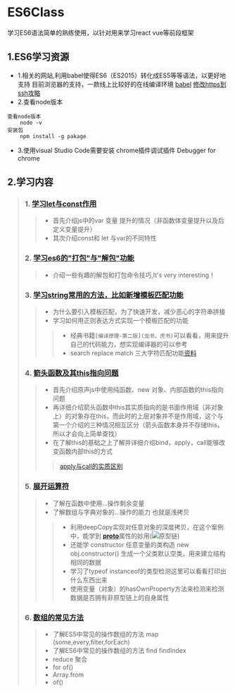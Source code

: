 # ES6Class
学习ES6语法简单的熟练使用，以针对用来学习react vue等前段框架
## 1.ES6学习资源
* 1.相关的网站,利用babel使得ES6（ES2015）转化成ES5等等语法，以更好地支持
目前浏览器的支持，一款线上比较好的在线编译环境
[babel](http://babeljs.io/repl/ "点击进入官网")
[修改https到ssh攻略](https://blog.csdn.net/accountwcx/article/details/46822257 "进入攻略")
* 2.查看node版本
```
查看node版本
    node -v
安装包
    npm install -g pakage
```
* 3.使用visual Studio Code需要安装
chrome插件调试插件
Debugger for chrome

## 2.学习内容
>### 1.    [学习let与const作用](https://github.com/a524631266/ES6Class/blob/master/1.es6.js)
>>   + 首先介绍js中的var 变量 提升的情况（非函数体变量提升以及后定义变量提升）
>>   + 其次介绍const和 let 与var的不同特性
>### 2.    [学习es6的"打包"与"解包"功能](https://github.com/a524631266/ES6Class/blob/master/2.es6%E5%8F%98%E9%87%8F%E8%B5%8B%E5%80%BC.js)
>>   + 介绍一些有趣的解包和打包命令技巧,It's very interesting！
>>   
>### 3.    [学习string常用的方法，比如新增模板匹配功能](https://github.com/a524631266/ES6Class/blob/master/3.string.js)
>>   + 为什么要引入模板匹配，为了快速开发，减少恶心的字符串拼接
>>   + 学习如何用正则表达方式实现一个模板匹配的功能
>>>   - 经典书籍```[编译原理-第二版](龙书，虎书)```可以看看，用来提升自己的代码能力，想实现编译器的可以参考
>>>   - search replace match 三大字符匹配功能[资料](http://www.runoob.com/js/js-regexp.html)
>### 4.    [箭头函数及其this指向问题](https://github.com/a524631266/ES6Class/blob/master/4.keliFunction.js)
>>   + 首先介绍原声js中使用纯函数、new 对象、内部函数的this指向问题
>>   + 再详细介绍箭头函数中this其实质指向的是书面作用域（非对象上）的对象存在this，而此时的上层对象并不是作用域，这个与第一个介绍的三种情况相互区分（箭头函数本身并不存储this，所以才会向上简单查找）
>>   + 在了解this的基础之上了解并详细介绍bind，apply，call能够改变函数内部this的方式
>>>  [apply与call的实质区别](https://blog.csdn.net/lizeshi125/article/details/53670590)
>### 5.    [展开运算符](https://github.com/a524631266/ES6Class/blob/master/5.dotdotdot.js)
>>   + 了解在函数中使用...操作剩余变量
>>   + 了解数组与字典对象的...操作的能力 也就是浅拷贝
>>>   - 利用deepCopy实现对任意对象的深度拷贝，在这个案例中，能学到 [__proto__](https://blog.csdn.net/ligang2585116/article/details/53522741/)属性的妙用(![原型链](https://github.com/a524631266/ES6Class/blob/master/image/原型链2.jpg "optional title"))
>>>   - 还能学 constructor 任意变量的类构造 new obj.constructor() 生成一个父类默认空类，用来建立结构相同的数据
>>>   - 学习了typeof instanceof的类型检测这里可以看看打印出什么东西出来
>>>   - 使用变量（对象）的hasOwnProperty方法来检测来检测数据是否拥有非原型链上的自身属性
>### 6.    [数组的常见方法](https://github.com/a524631266/ES6Class/blob/master/6.arr.js)
>>   + 了解ES5中常见的操作数组的方法 map (some,every,filter,forEach) 
>>   + 了解ES6中常见的操作数组的方法 find findIndex
>>   + reduce 聚合
>>   + for of() 
>>   + Array.from
>>   + of()

